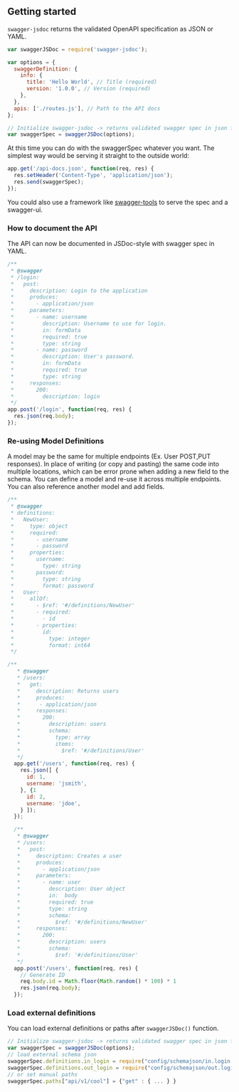 ## Getting started

`swagger-jsdoc` returns the validated OpenAPI specification as JSON or YAML.

```javascript
var swaggerJSDoc = require('swagger-jsdoc');

var options = {
  swaggerDefinition: {
    info: {
      title: 'Hello World', // Title (required)
      version: '1.0.0', // Version (required)
    },
  },
  apis: ['./routes.js'], // Path to the API docs
};

// Initialize swagger-jsdoc -> returns validated swagger spec in json format
var swaggerSpec = swaggerJSDoc(options);
```

At this time you can do with the swaggerSpec whatever you want.
The simplest way would be serving it straight to the outside world:

```javascript
app.get('/api-docs.json', function(req, res) {
  res.setHeader('Content-Type', 'application/json');
  res.send(swaggerSpec);
});
```

You could also use a framework like [swagger-tools](https://www.npmjs.com/package/swagger-tools) to serve the spec and a swagger-ui.

### How to document the API

The API can now be documented in JSDoc-style with swagger spec in YAML.

```javascript
/**
 * @swagger
 * /login:
 *   post:
 *     description: Login to the application
 *     produces:
 *       - application/json
 *     parameters:
 *       - name: username
 *         description: Username to use for login.
 *         in: formData
 *         required: true
 *         type: string
 *       - name: password
 *         description: User's password.
 *         in: formData
 *         required: true
 *         type: string
 *     responses:
 *       200:
 *         description: login
 */
app.post('/login', function(req, res) {
  res.json(req.body);
});
```

### Re-using Model Definitions

A model may be the same for multiple endpoints (Ex. User POST,PUT responses).
In place of writing (or copy and pasting) the same code into multiple locations,
which can be error prone when adding a new field to the schema. You can define
a model and re-use it across multiple endpoints. You can also reference another
model and add fields.
```javascript
/**
 * @swagger
 * definitions:
 *   NewUser:
 *     type: object
 *     required:
 *       - username
 *       - password
 *     properties:
 *       username:
 *         type: string
 *       password:
 *         type: string
 *         format: password
 *   User:
 *     allOf:
 *       - $ref: '#/definitions/NewUser'
 *       - required:
 *         - id
 *       - properties:
 *         id:
 *           type: integer
 *           format: int64
 */

/**
   * @swagger
   * /users:
   *   get:
   *     description: Returns users
   *     produces:
   *      - application/json
   *     responses:
   *       200:
   *         description: users
   *         schema:
   *           type: array
   *           items:
   *             $ref: '#/definitions/User'
   */
  app.get('/users', function(req, res) {
    res.json([ {
      id: 1,
      username: 'jsmith',
    }, {1
      id: 2,
      username: 'jdoe',
    } ]);
  });

  /**
   * @swagger
   * /users:
   *   post:
   *     description: Creates a user
   *     produces:
   *       - application/json
   *     parameters:
   *       - name: user
   *         description: User object
   *         in:  body
   *         required: true
   *         type: string
   *         schema:
   *           $ref: '#/definitions/NewUser'
   *     responses:
   *       200:
   *         description: users
   *         schema:
   *           $ref: '#/definitions/User'
   */
  app.post('/users', function(req, res) {
    // Generate ID
    req.body.id = Math.floor(Math.random() * 100) * 1
    res.json(req.body);
  });
```

### Load external definitions

You can load external definitions or paths after ``swaggerJSDoc()`` function.
```javascript
// Initialize swagger-jsdoc -> returns validated swagger spec in json format
var swaggerSpec = swaggerJSDoc(options);
// load external schema json
swaggerSpec.definitions.in_login = require("config/schemajson/in.login.schema.json");
swaggerSpec.definitions.out_login = require("config/schemajson/out.login.schema.json");
// or set manual paths
swaggerSpec.paths["api/v1/cool"] = {"get" : { ... } }
```
